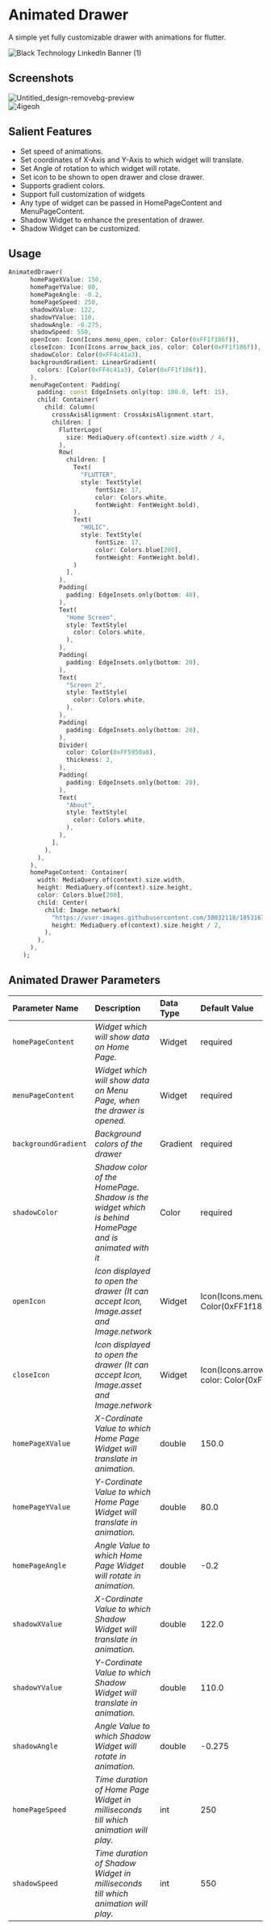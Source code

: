 # Animated Drawer

A simple yet fully customizable drawer with animations for flutter.

![Black Technology LinkedIn Banner (1)](https://user-images.githubusercontent.com/38032118/104093143-65287400-52aa-11eb-8392-ebed28bf7200.gif)

## Screenshots
![Untitled_design-removebg-preview](https://user-images.githubusercontent.com/38032118/95982281-5d873980-0e39-11eb-8415-dcd963c38fca.png)<br />
![4igeoh](https://user-images.githubusercontent.com/38032118/95981858-c7531380-0e38-11eb-8ec7-7eb1ba81654a.gif)

## Salient Features
- Set speed of animations.
- Set coordinates of X-Axis and Y-Axis to which widget will translate.
- Set Angle of rotation to which widget will rotate.
- Set icon to be shown to open drawer and close drawer.
- Supports gradient colors.
- Support full customization of widgets
- Any type of widget can be passed in  HomePageContent and MenuPageContent.
- Shadow Widget to enhance the presentation of drawer.
- Shadow Widget can be customized.

## Usage
```dart
AnimatedDrawer(
      homePageXValue: 150,
      homePageYValue: 80,
      homePageAngle: -0.2,
      homePageSpeed: 250,
      shadowXValue: 122,
      shadowYValue: 110,
      shadowAngle: -0.275,
      shadowSpeed: 550,
      openIcon: Icon(Icons.menu_open, color: Color(0xFF1f186f)),
      closeIcon: Icon(Icons.arrow_back_ios, color: Color(0xFF1f186f)),
      shadowColor: Color(0xFF4c41a3),
      backgroundGradient: LinearGradient(
        colors: [Color(0xFF4c41a3), Color(0xFF1f186f)],
      ),
      menuPageContent: Padding(
        padding: const EdgeInsets.only(top: 100.0, left: 15),
        child: Container(
          child: Column(
            crossAxisAlignment: CrossAxisAlignment.start,
            children: [
              FlutterLogo(
                size: MediaQuery.of(context).size.width / 4,
              ),
              Row(
                children: [
                  Text(
                    "FLUTTER",
                    style: TextStyle(
                        fontSize: 17,
                        color: Colors.white,
                        fontWeight: FontWeight.bold),
                  ),
                  Text(
                    "HOLIC",
                    style: TextStyle(
                        fontSize: 17,
                        color: Colors.blue[200],
                        fontWeight: FontWeight.bold),
                  )
                ],
              ),
              Padding(
                padding: EdgeInsets.only(bottom: 40),
              ),
              Text(
                "Home Screen",
                style: TextStyle(
                  color: Colors.white,
                ),
              ),
              Padding(
                padding: EdgeInsets.only(bottom: 20),
              ),
              Text(
                "Screen 2",
                style: TextStyle(
                  color: Colors.white,
                ),
              ),
              Padding(
                padding: EdgeInsets.only(bottom: 20),
              ),
              Divider(
                color: Color(0xFF5950a0),
                thickness: 2,
              ),
              Padding(
                padding: EdgeInsets.only(bottom: 20),
              ),
              Text(
                "About",
                style: TextStyle(
                  color: Colors.white,
                ),
              ),
            ],
          ),
        ),
      ),
      homePageContent: Container(
        width: MediaQuery.of(context).size.width,
        height: MediaQuery.of(context).size.height,
        color: Colors.blue[200],
        child: Center(
          child: Image.network(
            "https://user-images.githubusercontent.com/38032118/105316779-2a480980-5be3-11eb-900e-18fcd599493d.png",
            height: MediaQuery.of(context).size.height / 2,
          ),
        ),
      ),
    );
```
## Animated Drawer Parameters
|Parameter Name|Description|Data Type|Default Value|
|:-------------|:----------|:--------|:------------|
|`homePageContent`|*Widget which will show data on Home Page.*|Widget|required|
|`menuPageContent`|*Widget which will show data on Menu Page, when the drawer is opened.*|Widget|required|
|`backgroundGradient`|*Background colors of the drawer*|Gradient|required|
|`shadowColor`|*Shadow color of the HomePage. Shadow is the widget which is behind HomePage and is animated with it*|Color|required|
|`openIcon`|*Icon displayed to open the drawer (It can accept Icon, Image.asset and Image.network*|Widget|Icon(Icons.menu, color: Color(0xFF1f186f));|
|`closeIcon`|*Icon displayed to open the drawer (It can accept Icon, Image.asset and Image.network*|Widget|Icon(Icons.arrow_back_ios, color: Color(0xFF1f186f));|
|`homePageXValue`|*X-Cordinate Value to which Home Page Widget will translate in animation.*|double|150.0|
|`homePageYValue`|*Y-Cordinate Value to which Home Page Widget will translate in animation.*|double|80.0|
|`homePageAngle`|*Angle Value to which Home Page Widget will rotate in animation.*|double|-0.2|
|`shadowXValue`|*X-Cordinate Value to which Shadow Widget will translate in animation.*|double|122.0|
|`shadowYValue`|*Y-Cordinate Value to which Shadow Widget will translate in animation.*|double|110.0|
|`shadowAngle`|*Angle Value to which Shadow Widget will rotate in animation.*|double|-0.275|
|`homePageSpeed`|*Time duration of Home Page Widget in milliseconds till which animation will play.*|int|250|
|`shadowSpeed`|*Time duration of Shadow  Widget in milliseconds till which animation will play.*|int|550|
